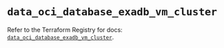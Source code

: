 # `data_oci_database_exadb_vm_cluster`

Refer to the Terraform Registry for docs: [`data_oci_database_exadb_vm_cluster`](https://registry.terraform.io/providers/oracle/oci/6.18.0/docs/data-sources/database_exadb_vm_cluster).
